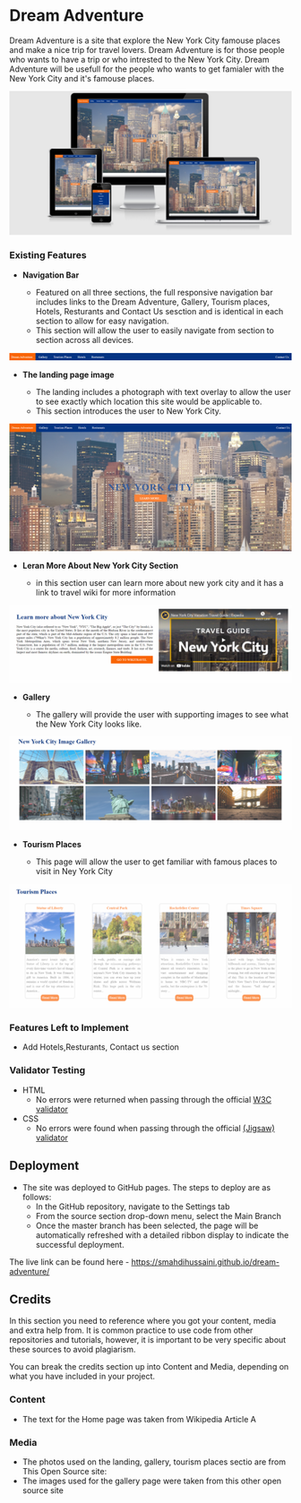# Dream Adventure

Dream Adventure is a site that explore the New York City famouse places and make a nice trip for travel lovers. Dream Adventure is for those people who wants to have a trip or who intrested to the New York City. Dream Adventure will be usefull for the people who wants to get famialer with the New York City and it's famouse places. 

![Responsice Mockup](https://github.com/smahdihussaini/dream-adventure/blob/main/media/dream-adventure.png)


### Existing Features

- __Navigation Bar__

  - Featured on all three sections, the full responsive navigation bar includes links to the Dream Adventure, Gallery, Tourism places, Hotels, Resturants and Contact Us sesction and is identical in each section to allow for easy navigation.
  - This section will allow the user to easily navigate from section to section across all devices.

![Nav Bar](https://github.com/smahdihussaini/dream-adventure/blob/main/media/4.png)

- __The landing page image__

  - The landing includes a photograph with text overlay to allow the user to see exactly which location this site would be applicable to. 
  - This section introduces the user to New York City.

![Landing Page](https://github.com/smahdihussaini/dream-adventure/blob/main/media/1.png)

- __Leran More About New York City Section__

  - in this section user can learn more about new york city and it has a link to travel wiki for more information

![Learn More About New York City](https://github.com/smahdihussaini/dream-adventure/blob/main/media/5.png)

- __Gallery__

  - The gallery will provide the user with supporting images to see what the New York City looks like. 

![Gallery](https://github.com/smahdihussaini/dream-adventure/blob/main/media/2.png)

- __Tourism Places__

  - This page will allow the user to get familiar with famous places to visit in Ney York City 

![Tourism Places](https://github.com/smahdihussaini/dream-adventure/blob/main/media/3.png)

### Features Left to Implement

- Add Hotels,Resturants, Contact us section


### Validator Testing 

- HTML
  - No errors were returned when passing through the official [W3C validator](https://validator.w3.org/nu/?doc=https%3A%2F%2Fcode-institute-org.github.io%2Flove-running-2.0%2Findex.html)
- CSS
  - No errors were found when passing through the official [(Jigsaw) validator](https://jigsaw.w3.org/css-validator/validator?uri=https%3A%2F%2Fvalidator.w3.org%2Fnu%2F%3Fdoc%3Dhttps%253A%252F%252Fcode-institute-org.github.io%252Flove-running-2.0%252Findex.html&profile=css3svg&usermedium=all&warning=1&vextwarning=&lang=en#css)

## Deployment

- The site was deployed to GitHub pages. The steps to deploy are as follows: 
  - In the GitHub repository, navigate to the Settings tab 
  - From the source section drop-down menu, select the Main Branch
  - Once the master branch has been selected, the page will be automatically refreshed with a detailed ribbon display to indicate the successful deployment. 

The live link can be found here - https://smahdihussaini.github.io/dream-adventure/ 


## Credits 

In this section you need to reference where you got your content, media and extra help from. It is common practice to use code from other repositories and tutorials, however, it is important to be very specific about these sources to avoid plagiarism. 

You can break the credits section up into Content and Media, depending on what you have included in your project. 

### Content 

- The text for the Home page was taken from Wikipedia Article A


### Media

- The photos used on the landing, gallery, tourism places sectio are from This Open Source site: 
- The images used for the gallery page were taken from this other open source site

